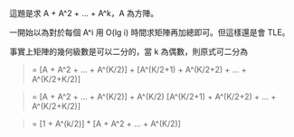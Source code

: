 這題是求 A + A^2 + ... + A^k，A 為方陣。

一開始以為對於每個 A^i 用 O(lg i) 時間求矩陣再加總即可。但這樣還是會 TLE。

事實上矩陣的幾何級數是可以二分的，當 k 為偶數，則原式可二分為

> = [A + A^2 + ... + A^(K/2)] + [A^(K/2+1) + A^(K/2+2) + ... + A^(K/2+K/2)]

> = [A + A^2 + ... + A^(K/2)] + A^(K/2) [A^(K/2+1) + A^(K/2+2) + ... + A^(K/2+K/2)]

> = [1 + A^(k/2)] * [A + A^2 + ... + A^(K/2)]

